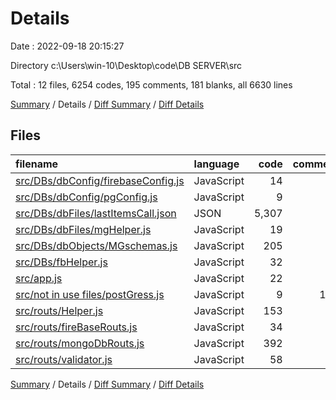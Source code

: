 # Details

Date : 2022-09-18 20:15:27

Directory c:\\Users\\win-10\\Desktop\\code\\DB SERVER\\src

Total : 12 files,  6254 codes, 195 comments, 181 blanks, all 6630 lines

[Summary](results.md) / Details / [Diff Summary](diff.md) / [Diff Details](diff-details.md)

## Files
| filename | language | code | comment | blank | total |
| :--- | :--- | ---: | ---: | ---: | ---: |
| [src/DBs/dbConfig/firebaseConfig.js](/src/DBs/dbConfig/firebaseConfig.js) | JavaScript | 14 | 17 | 6 | 37 |
| [src/DBs/dbConfig/pgConfig.js](/src/DBs/dbConfig/pgConfig.js) | JavaScript | 9 | 0 | 2 | 11 |
| [src/DBs/dbFiles/lastItemsCall.json](/src/DBs/dbFiles/lastItemsCall.json) | JSON | 5,307 | 0 | 0 | 5,307 |
| [src/DBs/dbFiles/mgHelper.js](/src/DBs/dbFiles/mgHelper.js) | JavaScript | 19 | 1 | 9 | 29 |
| [src/DBs/dbObjects/MGschemas.js](/src/DBs/dbObjects/MGschemas.js) | JavaScript | 205 | 14 | 22 | 241 |
| [src/DBs/fbHelper.js](/src/DBs/fbHelper.js) | JavaScript | 32 | 0 | 14 | 46 |
| [src/app.js](/src/app.js) | JavaScript | 22 | 1 | 5 | 28 |
| [src/not in use files/postGress.js](/src/not%20in%20use%20files/postGress.js) | JavaScript | 9 | 103 | 44 | 156 |
| [src/routs/Helper.js](/src/routs/Helper.js) | JavaScript | 153 | 17 | 15 | 185 |
| [src/routs/fireBaseRouts.js](/src/routs/fireBaseRouts.js) | JavaScript | 34 | 0 | 4 | 38 |
| [src/routs/mongoDbRouts.js](/src/routs/mongoDbRouts.js) | JavaScript | 392 | 42 | 54 | 488 |
| [src/routs/validator.js](/src/routs/validator.js) | JavaScript | 58 | 0 | 6 | 64 |

[Summary](results.md) / Details / [Diff Summary](diff.md) / [Diff Details](diff-details.md)